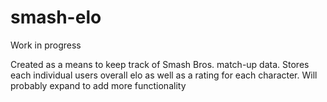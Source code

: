# smash-elo

Work in progress 

Created as a means to keep track of Smash Bros. match-up data. Stores each individual users overall elo as well as a rating for each character. Will probably expand to add more functionality
